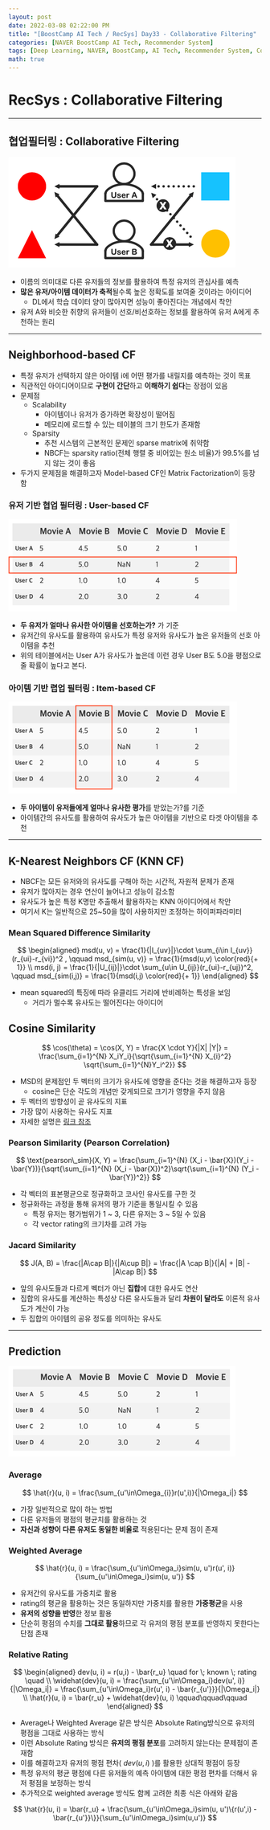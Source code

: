 ```yaml
---
layout: post
date: 2022-03-08 02:22:00 PM
title: "[BoostCamp AI Tech / RecSys] Day33 - Collaborative Filtering"
categories: [NAVER BoostCamp AI Tech, Recommender System]
tags: [Deep Learning, NAVER, BoostCamp, AI Tech, Recommender System, Collaborative Filtering, CF]
math: true
---
```

# RecSys : Collaborative Filtering

---

## 협업필터링 : Collaborative Filtering

![](/image/boostcamp/recsys/basic/cf1.png)

- 이름의 의미대로 다른 유저들의 정보를 활용하여 특정 유저의 관심사를 예측
- **많은 유저/아이템 데이터가 축적**될수록 높은 정확도를 보여줄 것이라는 아이디어
  - DL에서 학습 데이터 양이 많아지면 성능이 좋아진다는 개념에서 착안
- 유저 A와 비슷한 취향의 유저들이 선호/비선호하는 정보를 활용하여 유저 A에게 추천하는 원리

---

## Neighborhood-based CF

- 특정 유저가 선택하지 않은 아이템 i에 어떤 평가를 내릴지를 예측하는 것이 목표
- 직관적인 아이디어이므로 **구현이 간단**하고 **이해하기 쉽다**는 장점이 있음
- 문제점
  - Scalability
    - 아이템이나 유저가 증가하면 확장성이 떨어짐
    - 메모리에 로드할 수 있는 테이블의 크기 한도가 존재함
  - Sparsity
    - 추천 시스템의 근본적인 문제인 sparse matrix에 취약함
    - NBCF는 sparsity ratio(전체 행렬 중 비어있는 원소 비율)가 99.5%를 넘지 않는 것이 좋음
- 두가지 문제점을 해결하고자 Model-based CF인 Matrix Factorization이 등장함

### 유저 기반 협업 필터링 : User-based CF

![](/image/boostcamp/recsys/basic/user_table.png)

- **두 유저가 얼마나 유사한 아이템을 선호하는가?** 가 기준
- 유저간의 유사도를 활용하여 유사도가 특정 유저와 유사도가 높은 유저들의 선호 아이템을 추천
- 위의 테이블에서는 User A가 유사도가 높은데 이런 경우 User B도 5.0을 평점으로 줄 확률이 높다고 본다.

### 아이템 기반 렵업 필터링 : Item-based CF

![](/image/boostcamp/recsys/basic/item_table.png)

- **두 아이템이 유저들에게 얼마나 유사한 평가**를 받았는가?를 기준
- 아이템간의 유사도를 활용하여 유사도가 높은 아이템을 기반으로 타겟 아이템을 추천

---

## K-Nearest Neighbors CF (KNN CF)

- NBCF는 모든 유저와의 유사도를 구해야 하는 시간적, 자원적 문제가 존재
- 유저가 많아지는 경우 연산이 늘어나고 성능이 감소함
- 유사도가 높은 특정 K명만 추출해서 활용하자는 KNN 아이디어에서 착안
- 여기서 K는 일반적으로 25~50을 많이 사용하지만 조정하는 하이퍼파라미터

### Mean Squared Difference Similarity

$$
\begin{aligned}
msd(u, v) = \frac{1}{|I_{uv}|}\cdot \sum_{i\in I_{uv}}(r_{ui}-r_{vi})^2 , \qquad msd_{sim(u, v)} = \frac{1}{msd(u,v) \color{red}{+ 1}} \\
msd(i, j) = \frac{1}{|U_{ij}|}\cdot \sum_{u\in U_{ij}}(r_{ui}-r_{uj})^2, \qquad msd_{sim(i,j)} = \frac{1}{msd(i,j) \color{red}{+ 1}}
\end{aligned}
$$

- mean squared의 특징에 따라 유클리드 거리에 반비례하는 특성을 보임
  - 거리가 멀수록 유사도는 떨어진다는 아이디어

## Cosine Similarity

$$
\cos(\theta) = \cos(X, Y) = \frac{X \cdot Y}{|X| |Y|} = \frac{\sum_{i=1}^{N} X_iY_i}{\sqrt{\sum_{i=1}^{N} X_{i}^2} \sqrt{\sum_{i=1}^{N}Y_i^2}}
$$

- MSD의 문제점인 두 벡터의 크기가 유사도에 영향을 준다는 것을 해결하고자 등장
  - cosine은 단순 각도의 개념만 갖게되므로 크기가 영향을 주지 않음
- 두 벡터의 방향성이 곧 유사도의 지표
- 가장 많이 사용하는 유사도 지표
- 자세한 설명은 [링크 참조](https://cow-coding.github.io/posts/day32_recsysbasic4/#cosine-similarity)

### Pearson Similarity (Pearson Correlation)

$$
\text{pearson\_sim}(X, Y) = \frac{\sum_{i=1}^{N} (X_i - \bar{X})(Y_i - \bar{Y})}{\sqrt{\sum_{i=1}^{N} (X_i - \bar{X})^2}\sqrt{\sum_{i=1}^{N} (Y_i - \bar{Y})^2}}
$$

- 각 벡터의 표본평균으로 정규화하고 코사인 유사도를 구한 것
- 정규화하는 과정을 통해 유저의 평가 기준을 통일시킬 수 있음
  - 특정 유저는 평가범위가 1 ~ 3, 다른 유저는 3 ~ 5일 수 있음
  - 각 vector rating의 크기차를 고려 가능

### Jacard Similarity

$$
J(A, B) = \frac{|A\cap B|}{|A\cup B|} = \frac{|A \cap B|}{|A| + |B| - |A\cap B|}
$$

- 앞의 유사도들과 다르게 벡터가 아닌 **집합**에 대한 유사도 연산
- 집합의 유사도를 계산하는 특성상 다른 유사도들과 달리 **차원이 달라도** 이론적 유사도가 계산이 가능
- 두 집합의 아이템의 공유 정도를 의미하는 유사도

---

## Prediction

![](/image/boostcamp/recsys/basic/table.png)

### Average

$$
\hat{r}(u, i) = \frac{\sum_{u'\in\Omega_{i}}r(u',i)}{|\Omega_i|}
$$

- 가장 일반적으로 많이 하는 방법
- 다른 유저들의 평점의 평균치를 활용하는 것
- **자신과 성향이 다른 유저도 동일한 비율로** 적용된다는 문제 점이 존재

### Weighted Average

$$
\hat{r}(u, i) = \frac{\sum_{u'\in\Omega_i}sim(u, u')r(u', i)}{\sum_{u'\in\Omega_i}sim(u, u')}
$$

- 유저간의 유사도를 가중치로 활용
- rating의 평균을 활용하는 것은 동일하지만 가중치를 활용한 **가중평균**을 사용
- **유저의 성향을 반영**한 정보 활용
- 단순히 평점의 수치를 **그대로 활용**하므로 각 유저의 평점 분포를 반영하지 못한다는 단점 존재

### Relative Rating

$$
\begin{aligned}
dev(u, i) = r(u,i) - \bar{r_u} \quad for \; known \; rating \quad \\
\widehat{dev}(u, i) = \frac{\sum_{u'\in\Omega_i}dev(u', i)}{|\Omega_i|} = \frac{\sum_{u'\in\Omega_i}r(u', i) - \bar{r_{u'}}}{|\Omega_i|} \\
\hat{r}(u, i) = \bar{r_u} + \widehat{dev}(u, i) \qquad\qquad\qquad
\end{aligned}
$$

- Average나 Weighted Average 같은 방식은 Absolute Rating방식으로 유저의 평점을 그대로 사용하는 방식
- 이런 Absolute Rating 방식은 **유저의 평점 분포**를 고려하지 않는다는 문제점이 존재함
- 이를 해결하고자 유저의 평점 편차( $dev(u,i)$ )를 활용한 상대적 평점이 등장
- 특정 유저의 평균 평점에 다른 유저들의 예측 아이템에 대한 평점 편차를 더해서 유저 평점을 보정하는 방식
- 추가적으로 weighted average 방식도 함께 고려한 최종 식은 아래와 같음

$$
\hat{r}(u, i) = \bar{r_u} + \frac{\sum_{u'\in\Omega_i}sim(u, u')\{r(u',i) - \bar{r_{u'}}\}}{\sum_{u'\in\Omega_i}sim(u,u')}
$$


